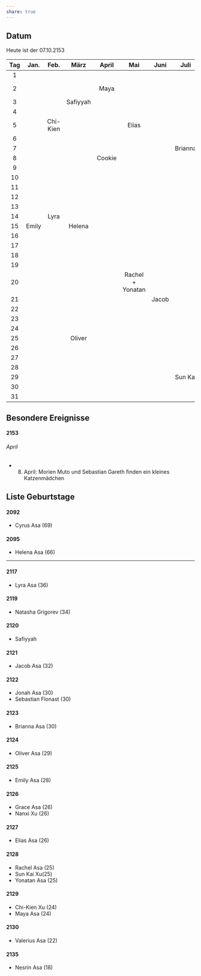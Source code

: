 ```yaml
---
share: true
---
```

## Datum
Heute ist der 07.10.2153


| Tag | Jan. | Feb. |   März   | April |      Mai       | Juni  |  Juli   | Aug.  | Sep. | Okt.  | Nov. | Dez. |
|:---:|:------:|:-------:|:--------:|:-----:|:--------------:|:-----:|:-------:|:-------:|:---------:|:--------:|:--------:|:--------:|
|  1  |        |         |          |       |                |       |         |         |           |          |          |          |
|  2  |        |         |          | Maya  |                |       |         |         | Sebastian F |          |          |          |
|  3  |        |         | Safiyyah |       |                |       |         |         |           |          |          |          |
|  4  |        |         |          |       |                |       |         |         |           |          |          |          |
|  5  |        | Chi-Kien |         |       |     Elias      |       |         |         |           |          |          |          |
|  6  |        |         |          |       |                |       |         |         |           |          |          |          |
|  7  |        |         |          |       |                |       | Brianna | Nesrin  |           |          |          |          |
|  8  |        |         |          | Cookie |               |       |         |         |           |          |          |          |
|  9  |        |         |          |       |                |       |         |         |           |          |          |          |
| 10  |        |         |          |       |                |       |         |         |           |          |          |          |
| 11  |        |         |          |       |                |       |         |         |           |          |  Jonah   |          |
| 12  |        |         |          |       |                |       |         |         |           |          |          |          |
| 13  |        |         |          |       |                |       |         |         |           |          |          |          |
| 14  |        |  Lyra   |          |       |                |       |         |         |           |          |          |          |
| 15  | Emily  |         |  Helena  |       |                |       |         | Natasha |           |          |          |  Grace   |
| 16  |        |         |          |       |                |       |         |         |           | Nanxy |             |          |
| 17  |        |         |          |       |                |       |         |         |           |          |          |          |
| 18  |        |         |          |       |                |       |         |         |           |          |          |          |
| 19  |        |         |          |       |                |       |         |         |           |          |          |          |
| 20  |        |         |          |       | Rachel + Yonatan |       |         |         |           |          |          |          |
| 21  |        |         |          |       |                | Jacob |         |         |           |          |          |          |
| 22  |        |         |          |       |                |       |         |  Cyrus  |           |          |          |          |
| 23  |        |         |          |       |                |       |         |         |           |          |          |          |
| 24  |        |         |          |       |                |       |         |         |           |          |          |          |
| 25  |        |         |  Oliver  |       |                |       |         |         |           |          |          |          |
| 26  |        |         |          |       |                |       |         |         |           |          |          |          |
| 27  |        |         |          |       |                |       |         |         |           |          |          |          |
| 28  |        |         |          |       |                |       |         |         |           | Valerius |          |          |
| 29  |        |         |          |       |                |       | Sun Kai |         |           |          |          |          |
| 30  |        |         |          |       |                |       |         |         |           |          |          |          |
| 31  |        |         |          |       |                |       |         |         |           |          |          |          |



## Besondere Ereignisse
#### 2153
###### April
- 08. April: Morien Muto und Sebastian Gareth finden ein kleines Katzenmädchen 



## Liste Geburtstage

#### 2092
- Cyrus Asa (69)
#### 2095
- Helena Asa (66) 
---
#### 2117
- Lyra Asa (36)
#### 2119
- Natasha Grigorev (34)
#### 2120
- Safiyyah
#### 2121
- Jacob Asa (32)
#### 2122
- Jonah Asa (30)
- Sebastian Flonast (30)
#### 2123
- Brianna Asa (30)
#### 2124
- Oliver Asa (29)
#### 2125
- Emily Asa (28) 
#### 2126
- Grace Asa (26)
- Nanxi Xu (26)
#### 2127
- Elias Asa (26)
#### 2128
- Rachel Asa (25)
- Sun Kai Xu(25)
- Yonatan Asa (25)
#### 2129
- Chi-Kien Xu (24)
- Maya Asa (24)
#### 2130
- Valerius Asa (22)
#### 2135
- Nesrin Asa (18)